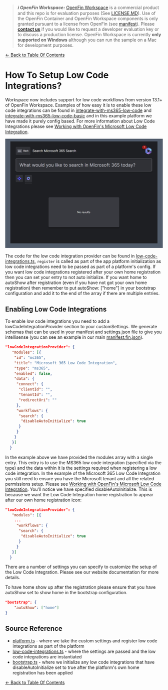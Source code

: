 > **_:information_source: OpenFin Workspace:_** [OpenFin Workspace](https://www.openfin.co/workspace/) is a commercial product and this repo is for evaluation purposes (See [LICENSE.MD](../LICENSE.MD)). Use of the OpenFin Container and OpenFin Workspace components is only granted pursuant to a license from OpenFin (see [manifest](../public/manifest.fin.json)). Please [**contact us**](https://www.openfin.co/workspace/poc/) if you would like to request a developer evaluation key or to discuss a production license.
> OpenFin Workspace is currently **only supported on Windows** although you can run the sample on a Mac for development purposes.

[<- Back to Table Of Contents](../README.md)

# How To Setup Low Code Integrations?

Workspace now includes support for low code workflows from version 13.1+ of OpenFin Workspace. Examples of how easy it is to enable these low code integrations can be found in [integrate-with-ms365-low-code](../integrate-with-ms365-low-code/) and [integrate-with-ms365-low-code-basic](../integrate-with-ms365-low-code-basic/) and in this example platform we have made it purely config based. For more information about Low Code Integrations please see [Working with OpenFin's Microsoft Low Code Integration](https://developers.openfin.co/of-docs/docs/microflows-microsoft).

![Low Code Integration Enabled](./assets/low-code-integrations.png)

The code for the low code integration provider can be found in [low-code-integrations.ts](../client/src/framework/workspace/low-code-integrations.ts), `register` is called as part of the app platform initialization as low code integrations need to be passed as part of a platform's config. If you want low code integrations registered after your own home registration then you can set your entry to not auto initialize. If you want home to autoShow after registration (even if you have not got your own home registration) then remember to put autoShow: ["home"] in your bootstrap configuration and add it to the end of the array if there are multiple entries.

## Enabling Low Code Integrations

To enable low code integrations you need to add a lowCodeIntegrationProvider section to your customSettings. We generate schemas that can be used in your manifest and settings.json file to give you intellisense (you can see an example in our main [manifest.fin.json](../public/manifest.fin.json)).

```json
"lowCodeIntegrationProvider": {
   "modules": [{
    "id": "ms365",
    "title": "Microsoft 365 Low Code Integration",
    "type": "ms365",
    "enabled": false,
    "data": {
     "connect": {
      "clientId": "",
      "tenantId": "",
      "redirectUri": ""
     },
     "workflows": {
      "search": {
       "disableAutoInitialize": true
      }
     }
    }
   }]
  }
```

In the example above we have provided the modules array with a single entry. This entry is to use the MS365 low code integration (specified via the type) and the data within it is the settings required when registering a low code integration. In the example of the Microsoft 365 Low Code Integration you still need to ensure you have the Microsoft tenant and all the related permissions setup. Please see [Working with OpenFin's Microsoft Low Code Integration](https://developers.openfin.co/of-docs/docs/microflows-microsoft). You'll notice we have specified disableAutoInitialize. This is because we want the Low Code Integration home registration to appear after our own home registration icon:

```json
"lowCodeIntegrationProvider": {
   "modules": [{
    ...
     "workflows": {
      "search": {
       "disableAutoInitialize": true
      }
     }
   }]
  }
```

There are a number of settings you can specify to customize the setup of the Low Code Integration. Please see our website documentation for more details.

To have home show up after the registration please ensure that you have autoShow set to show home in the bootstrap configuration.

```json
"bootstrap": {
    "autoShow": ["home"]
}
```

## Source Reference

- [platform.ts](../client/src/framework/platform/platform.ts) - where we take the custom settings and register low code integrations as part of the platform
- [low-code-integrations.ts](../client/src/framework/workspace/low-code-integrations.ts) - where the settings are passed and the low code integrations are instantiated
- [bootstrap.ts](../client/src/framework/platform/platform.ts) - where we initialize any low code integrations that have disableAutoInitialize set to true after the platform's own home registration has been applied

[<- Back to Table Of Contents](../README.md)

